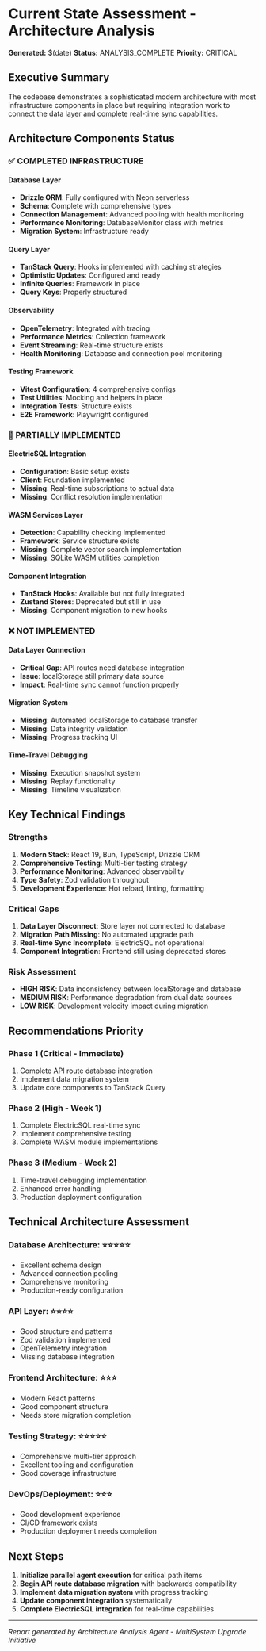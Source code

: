 # Current State Assessment - Architecture Analysis

**Generated:** $(date)
**Status:** ANALYSIS_COMPLETE
**Priority:** CRITICAL

## Executive Summary

The codebase demonstrates a sophisticated modern architecture with most infrastructure components in place but requiring integration work to connect the data layer and complete real-time sync capabilities.

## Architecture Components Status

### ✅ COMPLETED INFRASTRUCTURE

#### Database Layer
- **Drizzle ORM**: Fully configured with Neon serverless
- **Schema**: Complete with comprehensive types
- **Connection Management**: Advanced pooling with health monitoring
- **Performance Monitoring**: DatabaseMonitor class with metrics
- **Migration System**: Infrastructure ready

#### Query Layer  
- **TanStack Query**: Hooks implemented with caching strategies
- **Optimistic Updates**: Configured and ready
- **Infinite Queries**: Framework in place
- **Query Keys**: Properly structured

#### Observability
- **OpenTelemetry**: Integrated with tracing
- **Performance Metrics**: Collection framework
- **Event Streaming**: Real-time structure exists
- **Health Monitoring**: Database and connection pool monitoring

#### Testing Framework
- **Vitest Configuration**: 4 comprehensive configs
- **Test Utilities**: Mocking and helpers in place
- **Integration Tests**: Structure exists
- **E2E Framework**: Playwright configured

### 🔄 PARTIALLY IMPLEMENTED

#### ElectricSQL Integration
- **Configuration**: Basic setup exists
- **Client**: Foundation implemented
- **Missing**: Real-time subscriptions to actual data
- **Missing**: Conflict resolution implementation

#### WASM Services Layer
- **Detection**: Capability checking implemented
- **Framework**: Service structure exists
- **Missing**: Complete vector search implementation
- **Missing**: SQLite WASM utilities completion

#### Component Integration
- **TanStack Hooks**: Available but not fully integrated
- **Zustand Stores**: Deprecated but still in use
- **Missing**: Component migration to new hooks

### ❌ NOT IMPLEMENTED

#### Data Layer Connection
- **Critical Gap**: API routes need database integration
- **Issue**: localStorage still primary data source
- **Impact**: Real-time sync cannot function properly

#### Migration System
- **Missing**: Automated localStorage to database transfer
- **Missing**: Data integrity validation
- **Missing**: Progress tracking UI

#### Time-Travel Debugging
- **Missing**: Execution snapshot system
- **Missing**: Replay functionality
- **Missing**: Timeline visualization

## Key Technical Findings

### Strengths
1. **Modern Stack**: React 19, Bun, TypeScript, Drizzle ORM
2. **Comprehensive Testing**: Multi-tier testing strategy
3. **Performance Monitoring**: Advanced observability
4. **Type Safety**: Zod validation throughout
5. **Development Experience**: Hot reload, linting, formatting

### Critical Gaps
1. **Data Layer Disconnect**: Store layer not connected to database
2. **Migration Path Missing**: No automated upgrade path
3. **Real-time Sync Incomplete**: ElectricSQL not operational
4. **Component Integration**: Frontend still using deprecated stores

### Risk Assessment
- **HIGH RISK**: Data inconsistency between localStorage and database
- **MEDIUM RISK**: Performance degradation from dual data sources
- **LOW RISK**: Development velocity impact during migration

## Recommendations Priority

### Phase 1 (Critical - Immediate)
1. Complete API route database integration
2. Implement data migration system
3. Update core components to TanStack Query

### Phase 2 (High - Week 1)
1. Complete ElectricSQL real-time sync
2. Implement comprehensive testing
3. Complete WASM module implementations

### Phase 3 (Medium - Week 2)
1. Time-travel debugging implementation
2. Enhanced error handling
3. Production deployment configuration

## Technical Architecture Assessment

### Database Architecture: ⭐⭐⭐⭐⭐
- Excellent schema design
- Advanced connection pooling
- Comprehensive monitoring
- Production-ready configuration

### API Layer: ⭐⭐⭐⭐
- Good structure and patterns
- Zod validation implemented
- OpenTelemetry integration
- Missing database integration

### Frontend Architecture: ⭐⭐⭐
- Modern React patterns
- Good component structure
- Needs store migration completion

### Testing Strategy: ⭐⭐⭐⭐⭐
- Comprehensive multi-tier approach
- Excellent tooling and configuration
- Good coverage infrastructure

### DevOps/Deployment: ⭐⭐⭐
- Good development experience
- CI/CD framework exists
- Production deployment needs completion

## Next Steps

1. **Initialize parallel agent execution** for critical path items
2. **Begin API route database migration** with backwards compatibility
3. **Implement data migration system** with progress tracking
4. **Update component integration** systematically
5. **Complete ElectricSQL integration** for real-time capabilities

---
*Report generated by Architecture Analysis Agent - MultiSystem Upgrade Initiative*